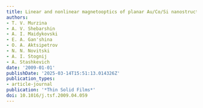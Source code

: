 ```yaml
---
title: Linear and nonlinear magnetooptics of planar Au/Co/Si nanostructures
authors:
- T. V. Murzina
- A. V. Shebarshin
- A. I. Maidykovski
- E. A. Gan'shina
- O. A. Aktsipetrov
- N. N. Novitski
- A. I. Stognij
- A. Stashkevich
date: '2009-01-01'
publishDate: '2025-03-14T15:51:13.014326Z'
publication_types:
- article-journal
publication: '*Thin Solid Films*'
doi: 10.1016/j.tsf.2009.04.059
---
```

